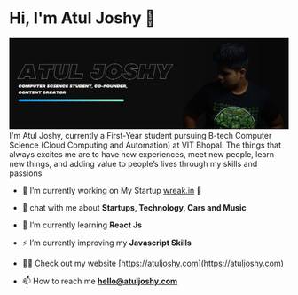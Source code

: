 # Hi, I'm Atul Joshy 👋  
  
<img src="./banner-img.png" alt="banner that says Monica Powell - software engineer, content creator and community organizer alongside a cartoon illustration of Monica">
I'm Atul Joshy, currently a First-Year student pursuing B-tech Computer Science (Cloud Computing and Automation) at VIT Bhopal. The things that always excites me are to have new experiences, meet new people, learn new things, and adding value to people’s lives through my skills and passions <br>

- 🚀 I’m currently working on My Startup <a href='https://wreak.in'>wreak.in</a> 🚀 

- 💬 chat with me about **Startups, Technology, Cars and Music**

- 🌱 I’m currently learning **React Js**

- ⚡ I’m currently improving my **Javascript Skills**

- 👨‍💻 Check out my website [https://atuljoshy.com](https://atuljoshy.com)

- 📫 How to reach me **hello@atuljoshy.com**


